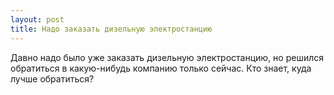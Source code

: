 ```yaml
---
layout: post 
title: Надо заказать дизельную электростанцию 
--- 
```

Давно надо было уже заказать дизельную электростанцию, но решился обратиться в какую-нибудь компанию только сейчас. Кто знает, куда лучше обратиться?
